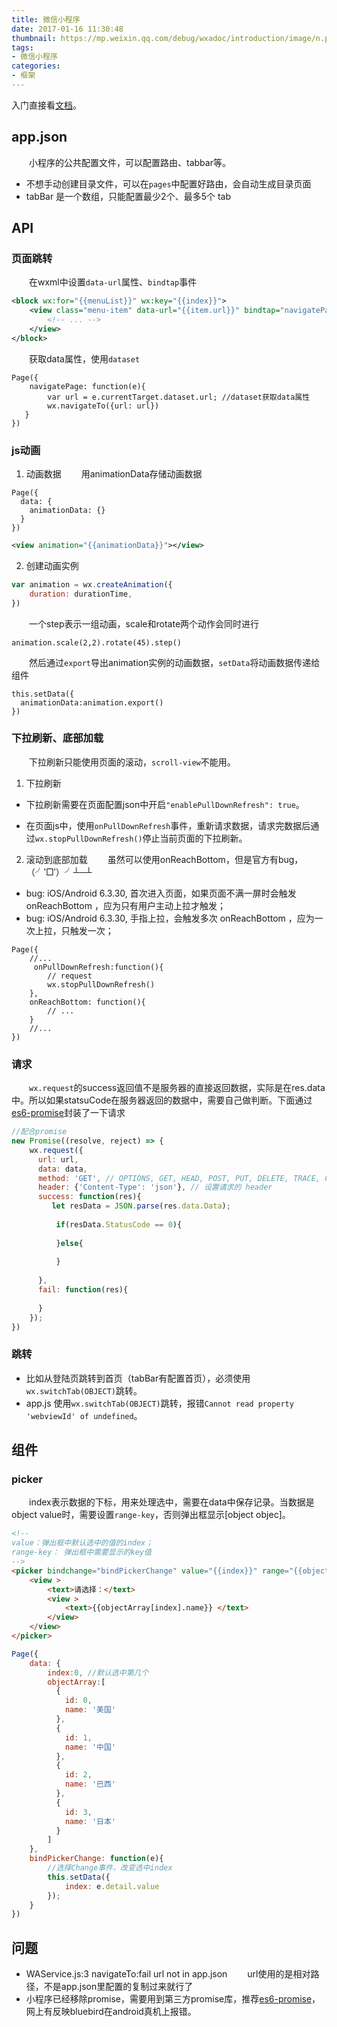```yaml
---
title: 微信小程序
date: 2017-01-16 11:30:48
thumbnail: https://mp.weixin.qq.com/debug/wxadoc/introduction/image/n.png?t=201718
tags:
- 微信小程序
categories: 
- 框架
---
```


入门直接看[文档](https://mp.weixin.qq.com/debug/wxadoc/dev/index.html?t=2017112)。

## app.json
　　小程序的公共配置文件，可以配置路由、tabbar等。
* 不想手动创建目录文件，可以在`pages`中配置好路由，会自动生成目录页面
* tabBar 是一个数组，只能配置最少2个、最多5个 tab

<!--more-->

## API
### 页面跳转
　　在wxml中设置`data-url`属性、`bindtap`事件
```xml
<block wx:for="{{menuList}}" wx:key="{{index}}">
    <view class="menu-item" data-url="{{item.url}}" bindtap="navigatePage">
        <!-- ... -->
    </view> 
</block>
```
　　获取data属性，使用`dataset`
```
Page({
    navigatePage: function(e){
        var url = e.currentTarget.dataset.url; //dataset获取data属性
        wx.navigateTo({url: url})
   }
})
```

### js动画
1. 动画数据
　　用animationData存储动画数据
```javasript
Page({
  data: {
    animationData: {}
  }
})
```

```xml
<view animation="{{animationData}}"></view>
```

2. 创建动画实例
```javascript
var animation = wx.createAnimation({
    duration: durationTime,
})
```
　　一个step表示一组动画，scale和rotate两个动作会同时进行
```
animation.scale(2,2).rotate(45).step()
```
　　然后通过`export`导出animation实例的动画数据，`setData`将动画数据传递给组件
```
this.setData({
  animationData:animation.export()
})
```

### 下拉刷新、底部加载

　　下拉刷新只能使用页面的滚动，`scroll-view`不能用。

1. 下拉刷新
* 下拉刷新需要在页面配置json中开启`"enablePullDownRefresh": true`。

* 在页面js中，使用`onPullDownRefresh`事件，重新请求数据，请求完数据后通过`wx.stopPullDownRefresh()`停止当前页面的下拉刷新。

2. 滚动到底部加载
　　虽然可以使用onReachBottom，但是官方有bug，（╯‵□′）╯┴─┴ 
* bug: iOS/Android 6.3.30, 首次进入页面，如果页面不满一屏时会触发 onReachBottom ，应为只有用户主动上拉才触发；
* bug: iOS/Android 6.3.30, 手指上拉，会触发多次 onReachBottom ，应为一次上拉，只触发一次；
    
```
Page({
    //...
     onPullDownRefresh:function(){
        // request
        wx.stopPullDownRefresh()
    },
    onReachBottom: function(){
        // ...
    }
    //...
})
```

### 请求
　　`wx.request`的success返回值不是服务器的直接返回数据，实际是在res.data中。所以如果statsuCode在服务器返回的数据中，需要自己做判断。下面通过[es6-promise](https://github.com/stefanpenner/es6-promise)封装了一下请求
```javascript
//配合promise
new Promise((resolve, reject) => {
    wx.request({
      url: url,
      data: data,
      method: 'GET', // OPTIONS, GET, HEAD, POST, PUT, DELETE, TRACE, CONNECT
      header: {'Content-Type': 'json'}, // 设置请求的 header
      success: function(res){
         let resData = JSON.parse(res.data.Data);
      
          if(resData.StatusCode == 0){
              
          }else{
              
          }
          
      },
      fail: function(res){
          
      }
    });
})
```

### 跳转
* 比如从登陆页跳转到首页（tabBar有配置首页），必须使用`wx.switchTab(OBJECT)`跳转。
* app.js 使用`wx.switchTab(OBJECT)`跳转，报错`Cannot read property 'webviewId' of undefined`。

## 组件
### picker
　　index表示数据的下标，用来处理选中，需要在data中保存记录。当数据是object value时，需要设置`range-key`，否则弹出框显示[object objec]。

```html
<!-- 
value：弹出框中默认选中的值的index；
range-key： 弹出框中需要显示的key值
-->
<picker bindchange="bindPickerChange" value="{{index}}" range="{{objectArray}}" range-key="name">
    <view >
        <text>请选择：</text>
        <view >
            <text>{{objectArray[index].name}} </text>
        </view>
    </view>
</picker>
```

```js
Page({
    data: {
        index:0, //默认选中第几个
        objectArray:[
          {
            id: 0,
            name: '美国'
          },
          {
            id: 1,
            name: '中国'
          },
          {
            id: 2,
            name: '巴西'
          },
          {
            id: 3,
            name: '日本'
          }
        ]
    },
    bindPickerChange: function(e){
        //选择Change事件，改变选中index
        this.setData({
            index: e.detail.value
        });
    }
})
```

## 问题
* WAService.js:3 navigateTo:fail url not in app.json
　　url使用的是相对路径，不是app.json里配置的复制过来就行了
* 小程序已经移除promise，需要用到第三方promise库，推荐[es6-promise](https://github.com/stefanpenner/es6-promise)，网上有反映bluebird在android真机上报错。